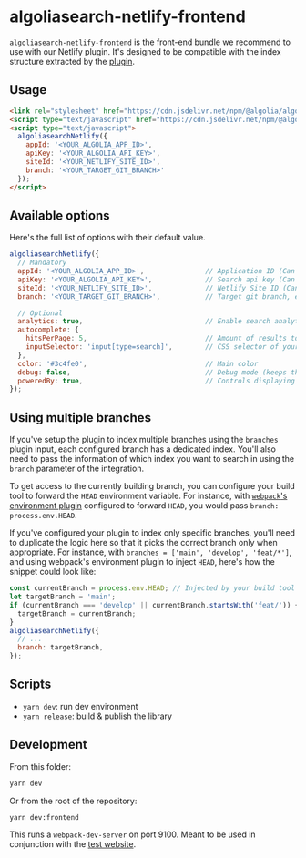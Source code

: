 # algoliasearch-netlify-frontend

`algoliasearch-netlify-frontend` is the front-end bundle we recommend to use with our Netlify plugin.
It's designed to be compatible with the index structure extracted by the [plugin](../plugin).

## Usage

```html
<link rel="stylesheet" href="https://cdn.jsdelivr.net/npm/@algolia/algoliasearch-netlify-frontend@0/dist/algoliasearchNetlify.css" />
<script type="text/javascript" href="https://cdn.jsdelivr.net/npm/@algolia/algoliasearch-netlify-frontend@0/dist/algoliasearchNetlify.js"></script>
<script type="text/javascript">
  algoliasearchNetlify({
    appId: '<YOUR_ALGOLIA_APP_ID>',
    apiKey: '<YOUR_ALGOLIA_API_KEY>',
    siteId: '<YOUR_NETLIFY_SITE_ID>',
    branch: '<YOUR_TARGET_GIT_BRANCH>'
  });
</script>
```

## Available options

Here's the full list of options with their default value.

```js
algoliasearchNetlify({
  // Mandatory
  appId: '<YOUR_ALGOLIA_APP_ID>',               // Application ID (Can be found in https://www.algolia.com/api-keys)
  apiKey: '<YOUR_ALGOLIA_API_KEY>',             // Search api key (Can be found in https://www.algolia.com/api-keys)
  siteId: '<YOUR_NETLIFY_SITE_ID>',             // Netlify Site ID (Can be found in https://crawler.algolia.com/admin/netlify)
  branch: '<YOUR_TARGET_GIT_BRANCH>',           // Target git branch, either a fixed one (e.g. 'master') or a dynamic one using `process.env.HEAD`. See "Using Multiple branches" in this doc.

  // Optional
  analytics: true,                              // Enable search analytics
  autocomplete: {
    hitsPerPage: 5,                             // Amount of results to display
    inputSelector: 'input[type=search]',        // CSS selector of your search input(s)
  },
  color: '#3c4fe0',                             // Main color
  debug: false,                                 // Debug mode (keeps the autocomplete open)
  poweredBy: true,                              // Controls displaying the logo (mandatory with our FREE plan)
});
```

## Using multiple branches

If you've setup the plugin to index multiple branches using the `branches` plugin input, each configured branch has a dedicated index.
You'll also need to pass the information of which index you want to search in using the `branch` parameter of the integration.

To get access to the currently building branch, you can configure your build tool to forward the `HEAD` environment variable.
For instance, with [`webpack`'s environment plugin](https://webpack.js.org/plugins/environment-plugin/) configured to forward `HEAD`, you would pass `branch: process.env.HEAD`.

If you've configured your plugin to index only specific branches, you'll need to duplicate the logic here so that it picks the correct branch only when appropriate.
For instance, with `branches = ['main', 'develop', 'feat/*']`, and using webpack's environment plugin to inject `HEAD`, here's how the snippet could look like:

```js
const currentBranch = process.env.HEAD; // Injected by your build tool
let targetBranch = 'main';
if (currentBranch === 'develop' || currentBranch.startsWith('feat/')) {
  targetBranch = currentBranch;
}
algoliasearchNetlify({
  // ...
  branch: targetBranch,
});
```

## Scripts

- `yarn dev`: run dev environment
- `yarn release`: build & publish the library


## Development

From this folder:
```sh
yarn dev
```

Or from the root of the repository:
```sh
yarn dev:frontend
```

This runs a `webpack-dev-server` on port 9100.
Meant to be used in conjunction with the [test website](../public/).
